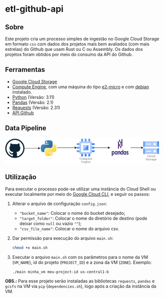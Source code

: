 # etl-github-api

## **Sobre**

Este projeto cria um processo simples de ingestão no Google Cloud Storage em formato `csv` com dados dos projetos mais bem avaliados (com mais estrelas) do Github que usam Rust ou C ou Assembly. Os dados dos projetos foram obtidos por meio do consumo da API do Github.

## **Ferramentas**

- [Google Cloud Storage](https://cloud.google.com/storage?hl=pt-br)
- [Compute Engine](), com uma máquina do tipo [e2-micro](https://cloud.google.com/compute/docs/general-purpose-machines#e2_machine_types) e com [debian](https://cloud.google.com/compute/docs/images/os-details#general-info) instalado.
- [Python](https://www.python.org/) (Versão: 3.11)
- [Pandas](https://pandas.pydata.org/) (Versão: 2.1)
- [Requests](https://requests.readthedocs.io/en/latest/) (Versão: 2.31)
- [API Github](https://docs.github.com/en/rest)


## **Data Pipeline**

![Image](img/py-4.png)

## **Utilização**

Para executar o processo pode-se utilizar uma instância do Cloud Shell ou executar localmente por meio do [Google Cloud CLI](https://cloud.google.com/sdk/docs/install?hl=pt-br), e seguir os passos:

1. Alterar o arquivo de configuração `config.json`:
    - `"bucket_name"`:   Colocar o nome do bucket desejado;
    - `"target_folder"`: Colocar o nome do diretório de destino (pode deixar como `null` ou vazio `""`);
    - `"csv_file_name"`: Colocar o nome do arquivo csv.

2. Dar permissão para execução do arquivo `main.sh`:

    ```Bash
    chmod +x main.sh
    ```

3. Executar o arquivo `main.sh` com os parâmetros para o nome da VM (`VM_NAME`), id do projeto (`PROJECT_ID`) e a zona da VM (`ZONE`). Exemplo:

    ```Bash
    ./main minha_vm meu-project-id us-central1-b
    ```

**OBS.:** Para esse projeto serão instaladas as bibliotecas `requests`, `pandas` e `gcsfs` na VM via `pip` (`dependencies.sh`), logo após a criação da instância da VM.